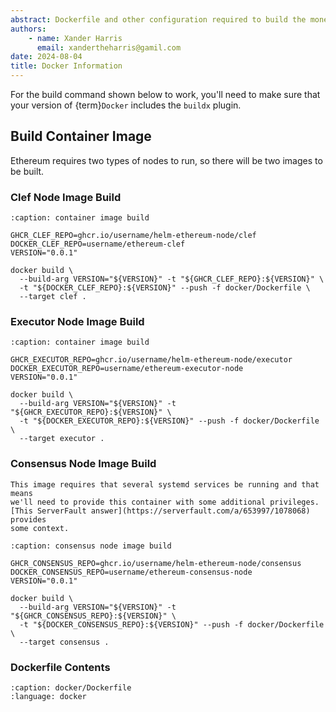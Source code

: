 ```yaml
---
abstract: Dockerfile and other configuration required to build the monero image.
authors:
    - name: Xander Harris
      email: xandertheharris@gamil.com
date: 2024-08-04
title: Docker Information
---
```


For the build command shown below to work, you'll need to make sure that
your version of {term}`Docker` includes the `buildx` plugin.

## Build Container Image

Ethereum requires two types of nodes to run, so there will be two images
to be built.

### Clef Node Image Build

```{code-block} shell
:caption: container image build

GHCR_CLEF_REPO=ghcr.io/username/helm-ethereum-node/clef
DOCKER_CLEF_REPO=username/ethereum-clef
VERSION="0.0.1"

docker build \
  --build-arg VERSION="${VERSION}" -t "${GHCR_CLEF_REPO}:${VERSION}" \
  -t "${DOCKER_CLEF_REPO}:${VERSION}" --push -f docker/Dockerfile \
  --target clef .
```

### Executor Node Image Build

```{code-block} shell
:caption: container image build

GHCR_EXECUTOR_REPO=ghcr.io/username/helm-ethereum-node/executor
DOCKER_EXECUTOR_REPO=username/ethereum-executor-node
VERSION="0.0.1"

docker build \
  --build-arg VERSION="${VERSION}" -t "${GHCR_EXECUTOR_REPO}:${VERSION}" \
  -t "${DOCKER_EXECUTOR_REPO}:${VERSION}" --push -f docker/Dockerfile \
  --target executor .
```

### Consensus Node Image Build

```{note}
This image requires that several systemd services be running and that means
we'll need to provide this container with some additional privileges.
[This ServerFault answer](https://serverfault.com/a/653997/1078068) provides
some context.
```

```{code-block} shell
:caption: consensus node image build

GHCR_CONSENSUS_REPO=ghcr.io/username/helm-ethereum-node/consensus
DOCKER_CONSENSUS_REPO=username/ethereum-consensus-node
VERSION="0.0.1"

docker build \
  --build-arg VERSION="${VERSION}" -t "${GHCR_CONSENSUS_REPO}:${VERSION}" \
  -t "${DOCKER_CONSENSUS_REPO}:${VERSION}" --push -f docker/Dockerfile \
  --target consensus .
```

### Dockerfile Contents

```{literalinclude} /docker/Dockerfile
:caption: docker/Dockerfile
:language: docker
```
